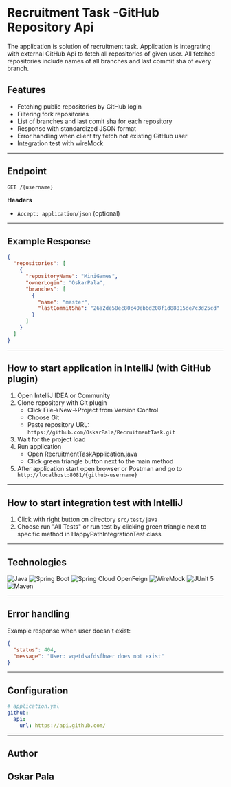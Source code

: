 # Recruitment Task -GitHub Repository Api

The application is solution of recruitment task.
Application is integrating with external GitHub Api to fetch all repositories of given user.
All fetched repositories include names of all branches and last commit sha of every branch.


## Features

- Fetching public repositories by GitHub login
- Filtering fork repositories
- List of branches and last comit sha for each repository
- Response with standardized JSON format
- Error handling when client try fetch not existing GitHub user
- Integration test with wireMock

---

## Endpoint

```
GET /{username}
```

**Headers**

- `Accept: application/json` (optional)

---

## Example Response

```json
{
  "repositories": [
    {
      "repositoryName": "MiniGames",
      "ownerLogin": "OskarPala",
      "branches": [
        {
          "name": "master",
          "lastCommitSha": "26a2de58ec80c40eb6d208f1d88815de7c3d25cd"
        }
      ]
    }
  ]
}
```

---

## How to start application in IntelliJ (with GitHub plugin)

1. Open IntelliJ IDEA or Community
2. Clone repository with Git plugin
    - Click File->New->Project from Version Control
    - Choose Git
    - Paste repository URL:
       ```https://github.com/OskarPala/RecruitmentTask.git```
3. Wait for the project load
4. Run application
    - Open RecruitmentTaskApplication.java
    - Click green triangle button next to the main method
5. After application start open browser or Postman and go to
   ``` http://localhost:8081/{github-username}```

---

## How to start integration test with IntelliJ

1. Click with right button on directory ```src/test/java```
2. Choose run "All Tests" or run test by clicking
   green triangle next to specific method
   in HappyPathIntegrationTest class

---

## Technologies

![Java](https://img.shields.io/badge/Java-21-blue)
![Spring Boot](https://img.shields.io/badge/Spring_Boot-3.2-brightgreen)
![Spring Cloud OpenFeign](https://img.shields.io/badge/OpenFeign-Enabled-blueviolet)
![WireMock](https://img.shields.io/badge/WireMock-2.35.0-yellow)
![JUnit 5](https://img.shields.io/badge/JUnit_5-Test-red)
![Maven](https://img.shields.io/badge/Maven-Build-orange)

---

## Error handling

Example response when user doesn't exist:

```json
{
  "status": 404,
  "message": "User: wqetdsafdsfhwer does not exist"
}
```

---

## Configuration

```yaml
# application.yml
github:
  api:
    url: https://api.github.com/
```

---

## Author

Oskar Pala
---

